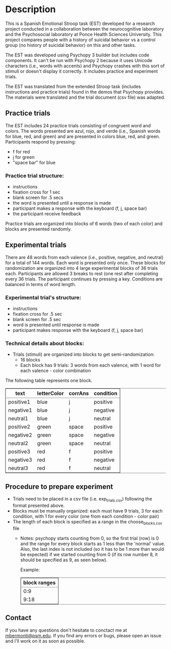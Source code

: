 
# Description

This is a Spanish Emotional Stroop task (EST) developed for a research project
conducted in a collaboration between the neurocognitive laboratory and the
Psychosocial laboratory at Ponce Health Sciences University. This project
compares people with a history of suicidal behavior vs a control
group (no history of suicidal behavior) on this and other tasks.

The EST was developed using Psychopy 3 builder but includes code
components. It can't be run with Psychopy 2 because it uses Unicode
characters (i.e., words with accents) and Psychopy crashes with this sort of
stimuli or doesn't display it correctly. It includes practice and experiment trials.

The EST was translated from the extended Stroop task (includes
instructions and practice trials) found in the demos that Psychopy provides. The
materials were translated and the trial document (csv file) was adapted.


## Practice trials

The EST includes 24 practice trials consisting of congruent word and colors.
The words presented are azul, rojo, and verde (i.e., Spanish words for
blue, red, and green) and are presented in colors blue, red, and green.
Participants respond by pressing:

-   f for red
-   j for green
-   "space bar" for blue


### Practice trial structure:

-   instructions
-   fixation cross for 1 sec
-   blank screen for .5 secs
-   the word is presented until a response is made
-   participant makes a response with the keyboard (f, j, space bar)
-   the participant receive feedback

Practice trials are organized into blocks of 6 words (two of each color) and
blocks are presented randomly.


## Experimental trials

There are 48 words from each valence (i.e., positive, negative, and neutral)
for a total of 144 words. Each word is presented only once. These blocks for
randomization are organized into 4 large experimental blocks of 36 trials
each. Participants are allowed 3 breaks to rest (one rest after completing
every 36 trials. The participant continues by pressing a key. Conditions are
balanced in terms of word length.


### Experimental trial's structure:

-   instructions
-   fixation cross for .5 sec
-   blank screen for .5 sec
-   word is presented until response is made
-   participant makes response with the keyboard (f, j, space bar)


### Technical details about blocks:

-   Trials (stimuli) are organized into blocks to get semi-randomization:
    -   16 blocks
    -   Each block has 9 trials: 3 words from each valence, with 1 word for
        each valence - color combination

The following table represents one block.

<table border="2" cellspacing="0" cellpadding="6" rules="groups" frame="hsides">


<colgroup>
<col  class="org-left" />

<col  class="org-left" />

<col  class="org-left" />

<col  class="org-left" />
</colgroup>
<thead>
<tr>
<th scope="col" class="org-left">text</th>
<th scope="col" class="org-left">letterColor</th>
<th scope="col" class="org-left">corrAns</th>
<th scope="col" class="org-left">condition</th>
</tr>
</thead>

<tbody>
<tr>
<td class="org-left">positive1</td>
<td class="org-left">blue</td>
<td class="org-left">j</td>
<td class="org-left">positive</td>
</tr>


<tr>
<td class="org-left">negative1</td>
<td class="org-left">blue</td>
<td class="org-left">j</td>
<td class="org-left">negative</td>
</tr>


<tr>
<td class="org-left">neutral1</td>
<td class="org-left">blue</td>
<td class="org-left">j</td>
<td class="org-left">neutral</td>
</tr>


<tr>
<td class="org-left">positive2</td>
<td class="org-left">green</td>
<td class="org-left">space</td>
<td class="org-left">positive</td>
</tr>


<tr>
<td class="org-left">negative2</td>
<td class="org-left">green</td>
<td class="org-left">space</td>
<td class="org-left">negative</td>
</tr>


<tr>
<td class="org-left">neutral2</td>
<td class="org-left">green</td>
<td class="org-left">space</td>
<td class="org-left">neutral</td>
</tr>


<tr>
<td class="org-left">positive3</td>
<td class="org-left">red</td>
<td class="org-left">f</td>
<td class="org-left">positive</td>
</tr>


<tr>
<td class="org-left">negative3</td>
<td class="org-left">red</td>
<td class="org-left">f</td>
<td class="org-left">negative</td>
</tr>


<tr>
<td class="org-left">neutral3</td>
<td class="org-left">red</td>
<td class="org-left">f</td>
<td class="org-left">neutral</td>
</tr>
</tbody>
</table>


## Procedure to prepare experiment

-   Trials need to be placed in a csv file (i.e. exp<sub>trials.csv</sub>) following the
    format presented above.
-   Blocks must be manually organized: each must have 9 trials, 3 for each condition,
    with 1 for every color (one from each condition - color pair)
-   The length of each block is specified as a range in the choose<sub>blocks.csv</sub> file
    -   Notes: psychopy starts counting from 0, so the first trial (row) is 0 and
        the range for every block starts as 1 less than the 'normal' value. Also,
        the last index is not included (so it has to be 1 more than would be expected)
        if we started counting from 0 (if its row number 8, it should be specified as 9,
        as seen below).

        Example:

        <table border="2" cellspacing="0" cellpadding="6" rules="groups" frame="hsides">


        <colgroup>
        <col  class="org-center" />
        </colgroup>
        <thead>
        <tr>
        <th scope="col" class="org-center">block ranges</th>
        </tr>
        </thead>

        <tbody>
        <tr>
        <td class="org-center">0:9</td>
        </tr>


        <tr>
        <td class="org-center">9:18</td>
        </tr>
        </tbody>
        </table>


## Contact

If you have any questions don't hesitate to conctact me at [mbermonti@psm.edu](mailto:mbermonti@psm.edu).
If you find any errors or bugs, please open an issue and I'll work on it
as soon as possible.
